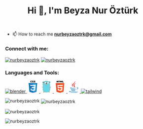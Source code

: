 <h1 align="center">Hi 👋, I'm Beyza Nur Öztürk</h1>

<p align="left"> <a href="https://twitter.com/" target="blank"><img src="https://img.shields.io/twitter/follow/?logo=twitter&style=for-the-badge" alt="" /></a> </p>

- 📫 How to reach me **nurbeyzaoztrk@gmail.com**

<h3 align="left">Connect with me:</h3>
<p align="left">
<a href="https://linkedin.com/in/nurbeyzaoztrk" target="blank"><img align="center" src="https://raw.githubusercontent.com/rahuldkjain/github-profile-readme-generator/master/src/images/icons/Social/linked-in-alt.svg" alt="nurbeyzaoztrk" height="30" width="40" /></a>
<a href="https://instagram.com/nurbeyzaoztrk" target="blank"><img align="center" src="https://raw.githubusercontent.com/rahuldkjain/github-profile-readme-generator/master/src/images/icons/Social/instagram.svg" alt="nurbeyzaoztrk" height="30" width="40" /></a>
</p>

<h3 align="left">Languages and Tools:</h3>
<p align="left"> <a href="https://www.blender.org/" target="_blank" rel="noreferrer"> <img src="https://download.blender.org/branding/community/blender_community_badge_white.svg" alt="blender" width="40" height="40"/> </a> <a href="https://www.w3schools.com/css/" target="_blank" rel="noreferrer"> <img src="https://raw.githubusercontent.com/devicons/devicon/master/icons/css3/css3-original-wordmark.svg" alt="css3" width="40" height="40"/> </a> <a href="https://golang.org" target="_blank" rel="noreferrer"> <img src="https://raw.githubusercontent.com/devicons/devicon/master/icons/go/go-original.svg" alt="go" width="40" height="40"/> </a> <a href="https://www.w3.org/html/" target="_blank" rel="noreferrer"> <img src="https://raw.githubusercontent.com/devicons/devicon/master/icons/html5/html5-original-wordmark.svg" alt="html5" width="40" height="40"/> </a> <a href="https://www.java.com" target="_blank" rel="noreferrer"> <img src="https://raw.githubusercontent.com/devicons/devicon/master/icons/java/java-original.svg" alt="java" width="40" height="40"/> </a> <a href="https://tailwindcss.com/" target="_blank" rel="noreferrer"> <img src="https://www.vectorlogo.zone/logos/tailwindcss/tailwindcss-icon.svg" alt="tailwind" width="40" height="40"/> </a> </p>

<p><img align="left" src="https://github-readme-stats.vercel.app/api/top-langs?username=nurbeyzaoztrk&show_icons=true&locale=en&layout=compact" alt="nurbeyzaoztrk" /></p>

<p>&nbsp;<img align="center" src="https://github-readme-stats.vercel.app/api?username=nurbeyzaoztrk&show_icons=true&locale=en" alt="nurbeyzaoztrk" /></p>

<p><img align="center" src="https://github-readme-streak-stats.herokuapp.com/?user=nurbeyzaoztrk&" alt="nurbeyzaoztrk" /></p>

<p align="left"> <img src="https://komarev.com/ghpvc/?username=nurbeyzaoztrk&label=Profile%20views&color=0e75b6&style=flat" alt="nurbeyzaoztrk" /> </p>
